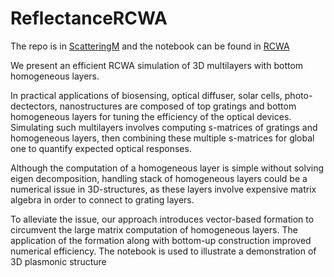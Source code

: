 # ReflectanceRCWA

The repo is in [ScatteringM](https://github.com/Hoang-LamPham/ScatteringM/) and the notebook can be found in [RCWA](https://github.com/Hoang-LamPham/ScatteringM/tree/main/1RCWA)

We present an efficient RCWA simulation of 3D multilayers with bottom homogeneous layers.

In practical applications of biosensing, optical diffuser, solar cells, photo-dectectors, nanostructures are composed of top gratings and bottom homogeneous layers 
for tuning the efficiency of the optical devices. Simulating such multilayers involves computing s-matrices of gratings and homogeneous layers, then combining these 
multiple s-matrices for global one to quantify expected optical responses.

Although the computation of a homogeneous layer is simple without solving eigen decomposition, handling stack of homogeneous layers could be a numerical issue in 
3D-structures, as these layers involve expensive matrix algebra in order to connect to grating layers.

To alleviate the issue, our approach introduces vector-based formation to circumvent the large matrix computation of homogeneous layers. 
The application of the formation along with bottom-up construction improved numerical efficiency. The notebook is used to illustrate a demonstration 
of 3D plasmonic structure
